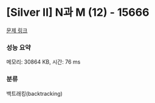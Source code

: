 # [Silver II] N과 M (12) - 15666 

[문제 링크](https://www.acmicpc.net/problem/15666) 

### 성능 요약

메모리: 30864 KB, 시간: 76 ms

### 분류

백트래킹(backtracking)


